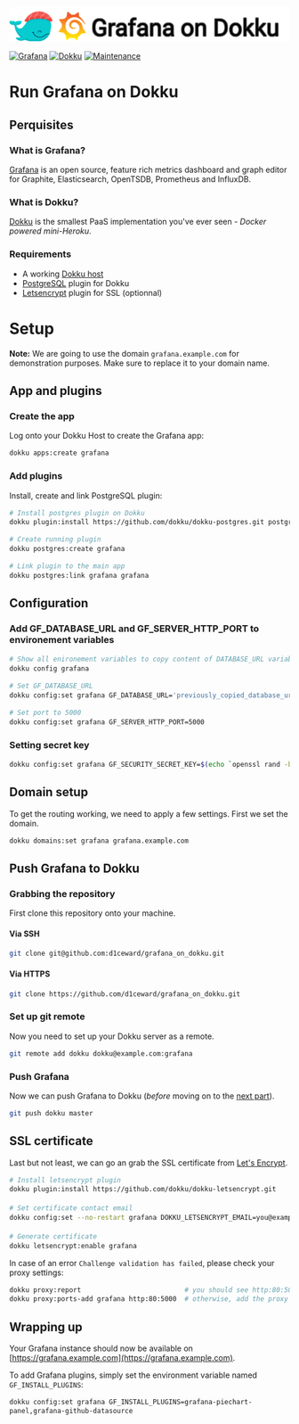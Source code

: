 ![](.github/images/repo_header.png)

[![Grafana](https://img.shields.io/badge/Grafana-9.3.6-blue.svg)](https://github.com/grafana/grafana/releases/tag/v9.3.6)
[![Dokku](https://img.shields.io/badge/Dokku-Repo-blue.svg)](https://github.com/dokku/dokku)
[![Maintenance](https://img.shields.io/badge/Maintained%3F-yes-green.svg)](https://github.com/d1ceward/grafana_on_dokku/graphs/commit-activity)

# Run Grafana on Dokku

## Perquisites

### What is Grafana?

[Grafana](https://grafana.com/) is an open source, feature rich metrics dashboard and graph editor for
Graphite, Elasticsearch, OpenTSDB, Prometheus and InfluxDB.

### What is Dokku?

[Dokku](http://dokku.viewdocs.io/dokku/) is the smallest PaaS implementation
you've ever seen - _Docker powered mini-Heroku_.

### Requirements

* A working [Dokku host](http://dokku.viewdocs.io/dokku/getting-started/installation/)
* [PostgreSQL](https://github.com/dokku/dokku-postgres) plugin for Dokku
* [Letsencrypt](https://github.com/dokku/dokku-letsencrypt) plugin for SSL (optionnal)

# Setup

**Note:** We are going to use the domain `grafana.example.com` for demonstration purposes. Make sure to
replace it to your domain name.

## App and plugins

### Create the app

Log onto your Dokku Host to create the Grafana app:

```bash
dokku apps:create grafana
```

### Add plugins
Install, create and link PostgreSQL plugin:

```bash
# Install postgres plugin on Dokku
dokku plugin:install https://github.com/dokku/dokku-postgres.git postgres
```

```bash
# Create running plugin
dokku postgres:create grafana
```

```bash
# Link plugin to the main app
dokku postgres:link grafana grafana
```

## Configuration

### Add GF_DATABASE_URL and GF_SERVER_HTTP_PORT to environement variables

```bash
# Show all enironement variables to copy content of DATABASE_URL variable
dokku config grafana
```

```bash
# Set GF_DATABASE_URL
dokku config:set grafana GF_DATABASE_URL='previously_copied_database_url'
```

```bash
# Set port to 5000
dokku config:set grafana GF_SERVER_HTTP_PORT=5000
```

### Setting secret key

```bash
dokku config:set grafana GF_SECURITY_SECRET_KEY=$(echo `openssl rand -base64 45` | tr -d \=+ | cut -c 1-32)
```

## Domain setup

To get the routing working, we need to apply a few settings. First we set the domain.

```bash
dokku domains:set grafana grafana.example.com
```

## Push Grafana to Dokku

### Grabbing the repository

First clone this repository onto your machine.

#### Via SSH

```bash
git clone git@github.com:d1ceward/grafana_on_dokku.git
```

#### Via HTTPS

```bash
git clone https://github.com/d1ceward/grafana_on_dokku.git
```

### Set up git remote

Now you need to set up your Dokku server as a remote.

```bash
git remote add dokku dokku@example.com:grafana
```

### Push Grafana

Now we can push Grafana to Dokku (_before_ moving on to the [next part](#domain-and-ssl-certificate)).

```bash
git push dokku master
```

## SSL certificate

Last but not least, we can go an grab the SSL certificate from [Let's Encrypt](https://letsencrypt.org/).

```bash
# Install letsencrypt plugin
dokku plugin:install https://github.com/dokku/dokku-letsencrypt.git

# Set certificate contact email
dokku config:set --no-restart grafana DOKKU_LETSENCRYPT_EMAIL=you@example.com

# Generate certificate
dokku letsencrypt:enable grafana
```

In case of an error `Challenge validation has failed`, please check your proxy settings:

```bash
dokku proxy:report                          # you should see http:80:5000
dokku proxy:ports-add grafana http:80:5000  # otherwise, add the proxy to the port
```

## Wrapping up

Your Grafana instance should now be available on [https://grafana.example.com](https://grafana.example.com).

To add Grafana plugins, simply set the environment variable named `GF_INSTALL_PLUGINS`:

```
dokku config:set grafana GF_INSTALL_PLUGINS=grafana-piechart-panel,grafana-github-datasource
```
